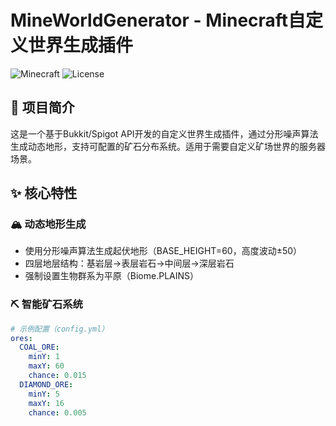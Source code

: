 # MineWorldGenerator - Minecraft自定义世界生成插件

![Minecraft](https://img.shields.io/badge/Minecraft-1.12--1.20-LightGreen) ![License](https://img.shields.io/badge/License-MIT-green)

## 📖 项目简介
这是一个基于Bukkit/Spigot API开发的自定义世界生成插件，通过分形噪声算法生成动态地形，支持可配置的矿石分布系统。适用于需要自定义矿场世界的服务器场景。

## ✨ 核心特性
### 🏔️ 动态地形生成
- 使用分形噪声算法生成起伏地形（BASE_HEIGHT=60，高度波动±50）
- 四层地层结构：基岩层→表层岩石→中间层→深层岩石
- 强制设置生物群系为平原（Biome.PLAINS）

### ⛏️ 智能矿石系统
```yaml
# 示例配置（config.yml）
ores:
  COAL_ORE:
    minY: 1
    maxY: 60
    chance: 0.015
  DIAMOND_ORE:
    minY: 5
    maxY: 16
    chance: 0.005
